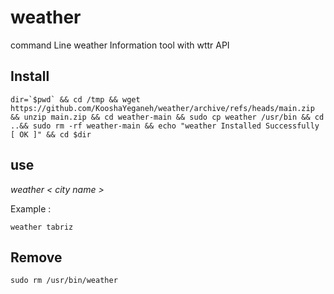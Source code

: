 # weather

command Line weather Information tool with wttr API


## Install

```
dir=`$pwd` && cd /tmp && wget https://github.com/KooshaYeganeh/weather/archive/refs/heads/main.zip && unzip main.zip && cd weather-main && sudo cp weather /usr/bin && cd ..&& sudo rm -rf weather-main && echo "weather Installed Successfully [ OK ]" && cd $dir
```


## use

*weather < city name >*


Example : 

```
weather tabriz
```


## Remove

```
sudo rm /usr/bin/weather
```


